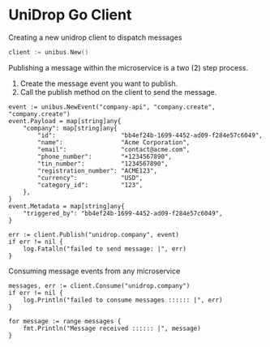 # UniDrop Go Client

Creating a new unidrop client to dispatch messages
```go
client := unibus.New()
```

Publishing a message within the microservice is a two (2) step process.

1. Create the message event you want to publish.
2. Call the publish method on the client to send the message.


```
event := unibus.NewEvent("company-api", "company.create", "company.create")
event.Payload = map[string]any{
    "company": map[string]any{
        "id":                  "bb4ef24b-1699-4452-ad09-f284e57c6049",
        "name":                "Acme Corporation",
        "email":               "contact@acme.com",
        "phone_number":        "+1234567890",
        "tin_number":          "1234567890",
        "registration_number": "ACME123",
        "currency":            "USD",
        "category_id":         "123",
    },
}
event.Metadata = map[string]any{
    "triggered_by": "bb4ef24b-1699-4452-ad09-f284e57c6049",
}

err := client.Publish("unidrop.company", event)
if err != nil {
    log.Fatalln("failed to send message: |", err)
}
```

Consuming message events from any microservice

```
messages, err := client.Consume("unidrop.company")
if err != nil {
    log.Println("failed to consume messages :::::: |", err)
}

for message := range messages {
    fmt.Println("Message received :::::: |", message)
}
```